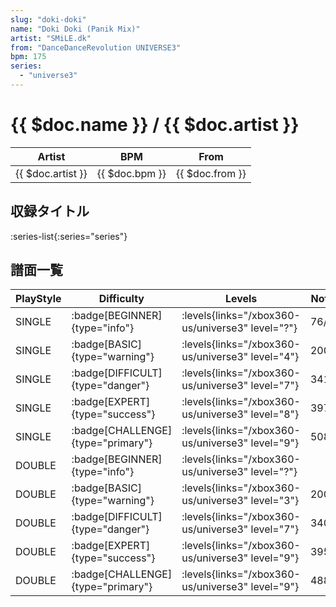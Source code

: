 ```yaml
---
slug: "doki-doki"
name: "Doki Doki (Panik Mix)"
artist: "SMiLE.dk"
from: "DanceDanceRevolution UNIVERSE3"
bpm: 175
series:
  - "universe3"
---
```


# {{ $doc.name }} / {{ $doc.artist }}

|Artist|BPM|From|
|------|---|----|
|{{ $doc.artist }}|{{ $doc.bpm }}|{{ $doc.from }}|

## 収録タイトル

:series-list{:series="series"}

## 譜面一覧

|PlayStyle|Difficulty|Levels|Notes|Movie|
|---------|----------|------|-----|-----|
|SINGLE| :badge[BEGINNER]{type="info"}|<div class="field is-grouped is-grouped-multiline"> :levels{links="/xbox360-us/universe3" level="?"}</div>|76/0||
|SINGLE| :badge[BASIC]{type="warning"}|<div class="field is-grouped is-grouped-multiline"> :levels{links="/xbox360-us/universe3" level="4"}</div>|200/0||
|SINGLE| :badge[DIFFICULT]{type="danger"}|<div class="field is-grouped is-grouped-multiline"> :levels{links="/xbox360-us/universe3" level="7"}</div>|341/3||
|SINGLE| :badge[EXPERT]{type="success"}|<div class="field is-grouped is-grouped-multiline"> :levels{links="/xbox360-us/universe3" level="8"}</div>|397/5||
|SINGLE| :badge[CHALLENGE]{type="primary"}|<div class="field is-grouped is-grouped-multiline"> :levels{links="/xbox360-us/universe3" level="9"}</div>|508/5||
|DOUBLE| :badge[BEGINNER]{type="info"}|<div class="field is-grouped is-grouped-multiline"> :levels{links="/xbox360-us/universe3" level="?"}</div>|||
|DOUBLE| :badge[BASIC]{type="warning"}|<div class="field is-grouped is-grouped-multiline"> :levels{links="/xbox360-us/universe3" level="3"}</div>|200/0||
|DOUBLE| :badge[DIFFICULT]{type="danger"}|<div class="field is-grouped is-grouped-multiline"> :levels{links="/xbox360-us/universe3" level="7"}</div>|340/3||
|DOUBLE| :badge[EXPERT]{type="success"}|<div class="field is-grouped is-grouped-multiline"> :levels{links="/xbox360-us/universe3" level="9"}</div>|395/5||
|DOUBLE| :badge[CHALLENGE]{type="primary"}|<div class="field is-grouped is-grouped-multiline"> :levels{links="/xbox360-us/universe3" level="9"}</div>|488/5||
